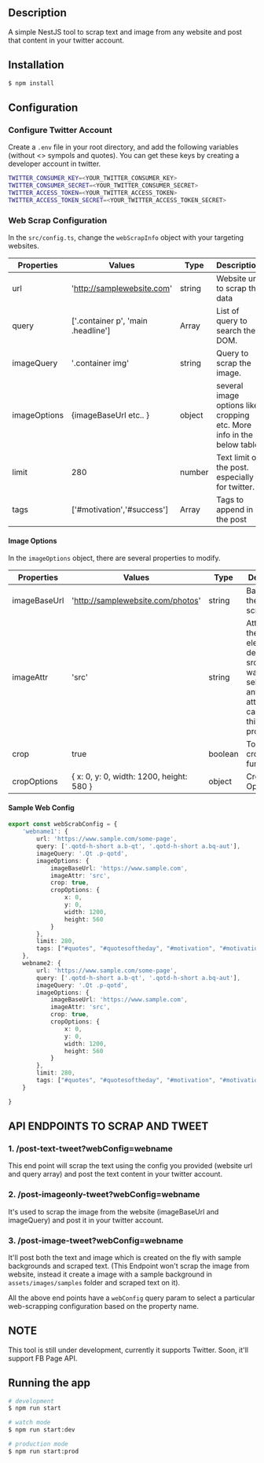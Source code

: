 ## Description

<p>
 A simple NestJS tool to scrap text and image from any website and post that content in your twitter account.
</p>


## Installation

```bash
$ npm install
```

## Configuration

### Configure Twitter Account

  Create a `.env` file in your root directory, and add the following variables (without <> sympols and quotes). You can get these keys by creating a developer account in twitter.

```bash
TWITTER_CONSUMER_KEY=<YOUR_TWITTER_CONSUMER_KEY>
TWITTER_CONSUMER_SECRET=<YOUR_TWITTER_CONSUMER_SECRET>
TWITTER_ACCESS_TOKEN=<YOUR_TWITTER_ACCESS_TOKEN>
TWITTER_ACCESS_TOKEN_SECRET=<YOUR_TWITTER_ACCESS_TOKEN_SECRET>
```

### Web Scrap Configuration
In the `src/config.ts`, change the `webScrapInfo` object with your targeting websites.

|   Properties | Values   | Type | Description |
| ------------ | ------------ | -------- | --------- |
| url  | 'http://samplewebsite.com' | string | Website url to scrap the data
|  query | ['.container p', 'main .headline']  | Array | List of query to search the DOM.
| imageQuery | '.container img' | string | Query to scrap the image.
| imageOptions | {imageBaseUrl etc.. } | object | several image options like cropping etc. More info in the below table
| limit | 280 | number | Text limit of the post. especially for twitter.
| tags | ['#motivation','#success'] | Array | Tags to append in the post

#### Image Options

In the `imageOptions` object, there are several properties to modify.

|   Properties | Values   | Type | Description |
| ------------ | ------------ | -------- | --------- |
| imageBaseUrl | 'http://samplewebsite.com/photos' | string | Base url for the image scraping.
| imageAttr | 'src' | string | Attribute of the image element. by default it's src, if you want to select anyother attribute you can change this property.
| crop | true | boolean | To enable crop functionality.
| cropOptions | { x: 0, y: 0, width: 1200, height: 580 } | object | Crop Options. 

#### Sample Web Config

```typescript
export const webScrabConfig = {
    'webname1': {
        url: 'https://www.sample.com/some-page',
        query: ['.qotd-h-short a.b-qt', '.qotd-h-short a.bq-aut'],
        imageQuery: '.Qt .p-qotd',
        imageOptions: {
            imageBaseUrl: 'https://www.sample.com',
            imageAttr: 'src',
            crop: true,
            cropOptions: {
                x: 0,
                y: 0,
                width: 1200,
                height: 560
            }
        },
        limit: 280,
        tags: ["#quotes", "#quotesoftheday", "#motivation", "#motivationalquotes", "#books", "#booklovers", "#bookstagram", "#quotestoliveby", "#fitness", "#life", "#lifequotes"]
    },
    webname2: {
        url: 'https://www.sample.com/some-page',
        query: ['.qotd-h-short a.b-qt', '.qotd-h-short a.bq-aut'],
        imageQuery: '.Qt .p-qotd',
        imageOptions: {
            imageBaseUrl: 'https://www.sample.com',
            imageAttr: 'src',
            crop: true,
            cropOptions: {
                x: 0,
                y: 0,
                width: 1200,
                height: 560
            }
        },
        limit: 280,
        tags: ["#quotes", "#quotesoftheday", "#motivation", "#motivationalquotes", "#books", "#booklovers", "#bookstagram", "#quotestoliveby", "#fitness", "#life", "#lifequotes"]
    } 

}

````

## API ENDPOINTS TO SCRAP AND TWEET

### 1. /post-text-tweet?webConfig=webname
This end point will scrap the text using the config you provided (website url and query array) and post the text content in your twitter account.

### 2. /post-imageonly-tweet?webConfig=webname
It's used to scrap the image from the website (imageBaseUrl and imageQuery) and post it in your twitter account.

### 3. /post-image-tweet?webConfig=webname
It'll post both the text and image which is created on the fly with sample backgrounds and scraped text. (This Endpoint won't scrap the image from website, instead it create a image with a sample background in `assets/images/samples` folder and scraped text on it).

All the above end points have a `webConfig` query param to select a particular web-scrapping configuration based on the property name.


## NOTE
This tool is still under development, currently it supports Twitter. Soon, it'll support FB Page API.

## Running the app

```bash
# development
$ npm run start

# watch mode
$ npm run start:dev

# production mode
$ npm run start:prod
```

